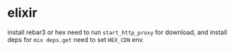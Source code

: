 # elixir

install rebar3 or hex need to run `start_http_proxy` for download, and install deps for `mix deps.get` need to set `HEX_CDN` env.
